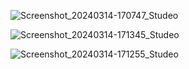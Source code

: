 ![Screenshot_20240314-170747_Studeo](https://github.com/user-attachments/assets/e0a11a90-e0e5-443d-9c4d-00699392f455)

![Screenshot_20240314-171345_Studeo](https://github.com/user-attachments/assets/ebaa9ef3-048a-4e7e-b99d-e2ac9402bd07)

![Screenshot_20240314-171255_Studeo](https://github.com/user-attachments/assets/9bd0a243-2209-4d1a-8913-8b93328b04b3)
